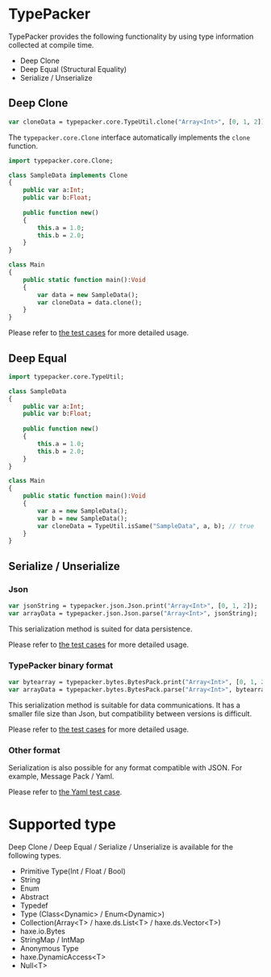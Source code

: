 # TypePacker

TypePacker provides the following functionality by using type information collected at compile time.

* Deep Clone 
* Deep Equal (Structural Equality)
* Serialize / Unserialize


## Deep Clone

```hx
var cloneData = typepacker.core.TypeUtil.clone("Array<Int>", [0, 1, 2]);
```

The `typepacker.core.Clone` interface automatically implements the `clone` function.

```hx
import typepacker.core.Clone;

class SampleData implements Clone
{
	public var a:Int;
	public var b:Float;
	
	public function new()
	{
		this.a = 1.0;
		this.b = 2.0;
	}
}

class Main
{
	public static function main():Void
	{
		var data = new SampleData();
		var cloneData = data.clone();
	}
}
```

Please refer to [the test cases](test/cases/sample/CloneTestCase.hx) for more detailed usage.


## Deep Equal

```hx
import typepacker.core.TypeUtil;

class SampleData
{
	public var a:Int;
	public var b:Float;
	
	public function new()
	{
		this.a = 1.0;
		this.b = 2.0;
	}
}

class Main
{
	public static function main():Void
	{
		var a = new SampleData();
		var b = new SampleData();
		var cloneData = TypeUtil.isSame("SampleData", a, b); // true
	}
}
```

## Serialize / Unserialize


### Json 

```hx
var jsonString = typepacker.json.Json.print("Array<Int>", [0, 1, 2]);
var arrayData = typepacker.json.Json.parse("Array<Int>", jsonString);
```

This serialization method is suited for data persistence.

Please refer to [the test cases](test/cases/sample/JsonPackerTestCase.hx) for more detailed usage.


### TypePacker binary format

```hx
var bytearray = typepacker.bytes.BytesPack.print("Array<Int>", [0, 1, 2]);
var arrayData = typepacker.bytes.BytesPack.parse("Array<Int>", bytearray);
```

This serialization method is suitable for data communications.
It has a smaller file size than Json, but compatibility between versions is difficult.

Please refer to [the test cases](test/cases/sample/BytesPackerTestCase.hx) for more detailed usage.


### Other format

Serialization is also possible for any format compatible with JSON. For example, Message Pack / Yaml.

Please refer to [the Yaml test case](test/cases/sample/YamlPackerTestCase.hx).


# Supported type

Deep Clone / Deep Equal / Serialize / Unserialize is available for the following types.

* Primitive Type(Int / Float / Bool)
* String
* Enum
* Abstract
* Typedef
* Type (Class\<Dynamic\> / Enum\<Dynamic\>)
* Collection(Array\<T\> / haxe.ds.List\<T\> / haxe.ds.Vector\<T\>)
* haxe.io.Bytes
* StringMap / IntMap
* Anonymous Type
* haxe.DynamicAccess\<T\>
* Null\<T\>
